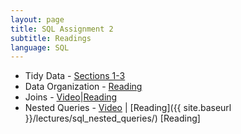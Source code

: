 ```yaml
---
layout: page
title: SQL Assignment 2
subtitle: Readings
language: SQL
---
```


* Tidy Data - [Sections 1-3](http://vita.had.co.nz/papers/tidy-data.pdf)
* Data Organization - [Reading](http://kbroman.org/dataorg/)
* Joins - [Video](http://software-carpentry.org/v4/databases/join.html)|[Reading](http://datacarpentry.github.io/sql-ecology/03-sql-joins-aliases.html) 
* Nested Queries - [Video](http://software-carpentry.org/v4/databases/nested.html) | [Reading]({{ site.baseurl }}/lectures/sql_nested_queries/) [Reading]
